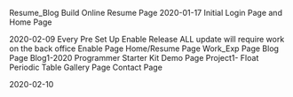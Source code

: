Resume_Blog
Build Online Resume Page
2020-01-17 Initial Login Page and Home Page

2020-02-09 Every Pre Set Up Enable Release
ALL update will require work on the back office
Enable Page
Home/Resume Page
Work_Exp Page
Blog Page
Blog1-2020 Programmer Starter Kit
Demo Page
Project1- Float Periodic Table
Gallery Page
Contact Page

2020-02-10
